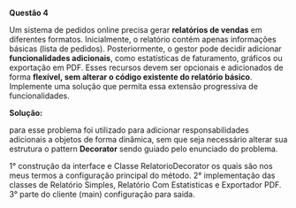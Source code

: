 **Questão 4**

Um sistema de pedidos online precisa gerar **relatórios de vendas** em diferentes formatos.
Inicialmente, o relatório contém apenas informações básicas (lista de pedidos).
Posteriormente, o gestor pode decidir adicionar **funcionalidades adicionais**, 
como estatísticas de faturamento, gráficos ou exportação em PDF.
Esses recursos devem ser opcionais e adicionados de forma **flexível, sem alterar o código 
existente do relatório básico**.
Implemente uma solução que permita essa extensão progressiva de funcionalidades.

**Solução:**

para esse problema foi utilizado para adicionar responsabilidades adicionais a
objetos de forma dinâmica, sem que seja necessário alterar sua estrutura o pattern **Decorator**
sendo guiado pelo enunciado do problema.

1° construção da interface e Classe RelatorioDecorator os quais são nos meus termos a configuração principal do 
método.
2° implementação das classes de Relatório Simples, Relatório Com Estatisticas e Exportador PDF.
3° parte do cliente (main) configuração para saida.
